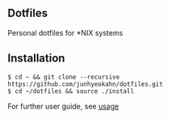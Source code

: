 ## Dotfiles
Personal dotfiles for *NIX systems

## Installation
``` 
$ cd ~ && git clone --recursive https://github.com/junhyeokahn/dotfiles.git
$ cd ~/dotfiles && source ./install
```

For further user guide, see [usage](https://github.com/junhyeokahn/dotfiles/tree/master/usage)
